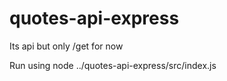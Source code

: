 # quotes-api-express
Its api but only /get for now 

Run using node ../quotes-api-express/src/index.js
